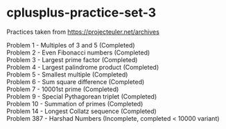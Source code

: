 # cplusplus-practice-set-3  
Practices taken from https://projecteuler.net/archives  
  
Problem 1 - Multiples of 3 and 5 (Completed)  
Problem 2 - Even Fibonacci numbers (Completed)  
Problem 3 - Largest prime factor (Completed)  
Problem 4 - Largest palindrome product (Completed)  
Problem 5 - Smallest multiple (Completed)  
Problem 6 - Sum square difference (Completed)  
Problem 7 - 10001st prime (Completed)  
Problem 9 - Special Pythagorean triplet (Completed)  
Problem 10 - Summation of primes (Completed)  
Problem 14 - Longest Collatz sequence (Completed)  
Problem 387 - Harshad Numbers (Incomplete, completed < 10000 variant)  
